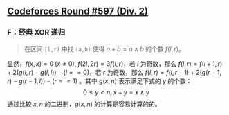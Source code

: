 ## [Codeforces Round #597 (Div. 2)](https://codeforces.com/contest/1245)

### F：经典 XOR 递归

> 在区间 `[l,r)` 中找 `(a,b)` 使得 $a+b = a \wedge b$ 的个数 $f(l,r)$。

显然，$f(x,x) = 0 \; (x\neq 0),\; f(2l,2r) = 3f(l,r)$，若 $l$ 为奇数，那么 $f(l,r) = f(l+1,r) + 2(g(l,r)-g(l,l))-(l==0)$，若 $r$ 为奇数，那么 $f(l,r) = f(l,r-1) + 2(g(r-1,r)-g(r-1,l))-(r==1)$ 。其中 $g(x,n)$ 表示满足下式的 $y$ 的个数：
$$
0 \leq y < n ,\; x+y = x \wedge y
$$
通过比较 $x,n$ 的二进制，$g(x,n)$ 的计算是容易计算的的。
